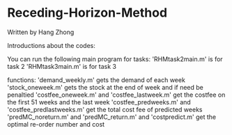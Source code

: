 # Receding-Horizon-Method


 Written by Hang Zhong
 
Introductions about the codes:

 You can run the following main program for tasks:
 'RHMtask2main.m' is for task 2
 'RHMtask3main.m' is for task 3



 functions:
 'demand_weekly.m' gets the demand of each week
 'stock_oneweek.m' gets the stock at the end of week and if need be penaltied
 'costfee_oneweek.m' and 'costfee_lastweek.m' get the costfee on the first 51 weeks and the last week
 'costfee_predweeks.m' and 'costfee_predlastweeks.m' get the total cost fee of predicted weeks
 'predMC_noreturn.m' and 'predMC_return.m' and 'costpredict.m' get the optimal re-order number and cost
